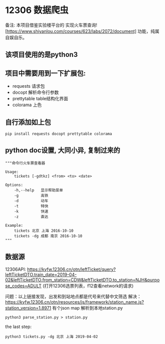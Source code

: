 # 12306 数据爬虫

备注: 本项目借鉴实验楼平台的 实现火车票查询![https://www.shiyanlou.com/courses/623/labs/2072/document] 功能，纯属自娱自乐。
## 该项目使用的是python3

## 项目中需要用到一下扩展包:
  - requests 请求包 
  - docopt 解析命令行参数
  - prettytable table结构化界面
  - colorama 上色
  
## 自行添加如上包
```
pip install requests docopt prettytable colorama
```

## python doc设置, 大同小异, 复制过来的

```
"""命令行火车票查看器

Usage:
    tickets [-gdtkz] <from> <to> <date>

Options:
    -h,--help   显示帮助菜单
    -g          高铁
    -d          动车
    -t          特快
    -k          快速
    -z          直达

Example:
    tickets 北京 上海 2016-10-10
    tickets -dg 成都 南京 2016-10-10
"""
```

  
## 数据源
12306API: https://kyfw.12306.cn/otn/leftTicket/query?leftTicketDTO.train_date=2019-04-02&leftTicketDTO.from_station=CDW&leftTicketDTO.to_station=NJH&purpose_codes=ADULT (打开12306选票列表，f12查看network的请求)

问题：以上链接发现，出发和到站地点都是代号来代替中文筛选
解决：
https://kyfw.12306.cn/otn/resources/js/framework/station_name.js?station_version=1.8971
有个json map 解析到本地station.py
```
python3 parse_station.py > station.py
```
the last step:
```
python3 tickets.py -dg 北京 上海 2019-04-02
```



